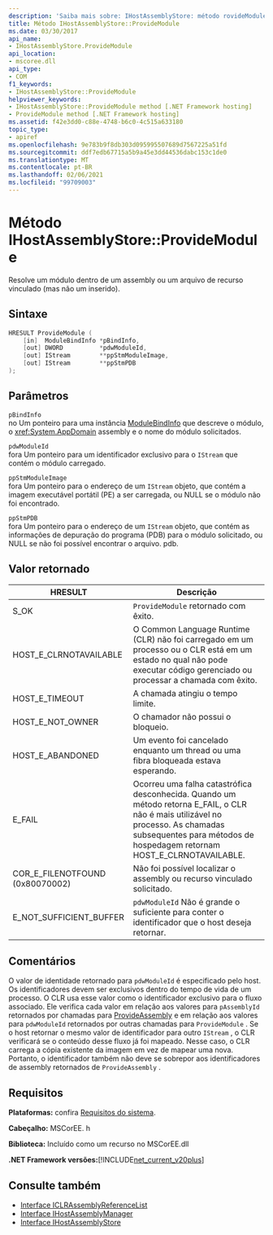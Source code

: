 ```yaml
---
description: 'Saiba mais sobre: IHostAssemblyStore: método rovideModule de:P'
title: Método IHostAssemblyStore::ProvideModule
ms.date: 03/30/2017
api_name:
- IHostAssemblyStore.ProvideModule
api_location:
- mscoree.dll
api_type:
- COM
f1_keywords:
- IHostAssemblyStore::ProvideModule
helpviewer_keywords:
- IHostAssemblyStore::ProvideModule method [.NET Framework hosting]
- ProvideModule method [.NET Framework hosting]
ms.assetid: f42e3dd0-c88e-4748-b6c0-4c515a633180
topic_type:
- apiref
ms.openlocfilehash: 9e783b9f8db303d095995507689d7567225a51fd
ms.sourcegitcommit: ddf7edb67715a5b9a45e3dd44536dabc153c1de0
ms.translationtype: MT
ms.contentlocale: pt-BR
ms.lasthandoff: 02/06/2021
ms.locfileid: "99709003"
---
```

# <a name="ihostassemblystoreprovidemodule-method"></a>Método IHostAssemblyStore::ProvideModule

Resolve um módulo dentro de um assembly ou um arquivo de recurso vinculado (mas não um inserido).  
  
## <a name="syntax"></a>Sintaxe  
  
```cpp  
HRESULT ProvideModule (  
    [in]  ModuleBindInfo *pBindInfo,  
    [out] DWORD          *pdwModuleId,  
    [out] IStream        **ppStmModuleImage,  
    [out] IStream        **ppStmPDB  
);  
```  
  
## <a name="parameters"></a>Parâmetros  

 `pBindInfo`  
 no Um ponteiro para uma instância [ModuleBindInfo](modulebindinfo-structure.md) que descreve o módulo, o <xref:System.AppDomain> assembly e o nome do módulo solicitados.  
  
 `pdwModuleId`  
 fora Um ponteiro para um identificador exclusivo para o `IStream` que contém o módulo carregado.  
  
 `ppStmModuleImage`  
 fora Um ponteiro para o endereço de um `IStream` objeto, que contém a imagem executável portátil (PE) a ser carregada, ou NULL se o módulo não foi encontrado.  
  
 `ppStmPDB`  
 fora Um ponteiro para o endereço de um `IStream` objeto, que contém as informações de depuração do programa (PDB) para o módulo solicitado, ou NULL se não foi possível encontrar o arquivo. pdb.  
  
## <a name="return-value"></a>Valor retornado  
  
|HRESULT|Descrição|  
|-------------|-----------------|  
|S_OK|`ProvideModule` retornado com êxito.|  
|HOST_E_CLRNOTAVAILABLE|O Common Language Runtime (CLR) não foi carregado em um processo ou o CLR está em um estado no qual não pode executar código gerenciado ou processar a chamada com êxito.|  
|HOST_E_TIMEOUT|A chamada atingiu o tempo limite.|  
|HOST_E_NOT_OWNER|O chamador não possui o bloqueio.|  
|HOST_E_ABANDONED|Um evento foi cancelado enquanto um thread ou uma fibra bloqueada estava esperando.|  
|E_FAIL|Ocorreu uma falha catastrófica desconhecida. Quando um método retorna E_FAIL, o CLR não é mais utilizável no processo. As chamadas subsequentes para métodos de hospedagem retornam HOST_E_CLRNOTAVAILABLE.|  
|COR_E_FILENOTFOUND (0x80070002)|Não foi possível localizar o assembly ou recurso vinculado solicitado.|  
|E_NOT_SUFFICIENT_BUFFER|`pdwModuleId` Não é grande o suficiente para conter o identificador que o host deseja retornar.|  
  
## <a name="remarks"></a>Comentários  

 O valor de identidade retornado para `pdwModuleId` é especificado pelo host. Os identificadores devem ser exclusivos dentro do tempo de vida de um processo. O CLR usa esse valor como o identificador exclusivo para o fluxo associado. Ele verifica cada valor em relação aos valores para `pAssemblyId` retornados por chamadas para [ProvideAssembly](ihostassemblystore-provideassembly-method.md) e em relação aos valores para `pdwModuleId` retornados por outras chamadas para `ProvideModule` . Se o host retornar o mesmo valor de identificador para outro `IStream` , o CLR verificará se o conteúdo desse fluxo já foi mapeado. Nesse caso, o CLR carrega a cópia existente da imagem em vez de mapear uma nova. Portanto, o identificador também não deve se sobrepor aos identificadores de assembly retornados de `ProvideAssembly` .  
  
## <a name="requirements"></a>Requisitos  

 **Plataformas:** confira [Requisitos do sistema](../../get-started/system-requirements.md).  
  
 **Cabeçalho:** MSCorEE. h  
  
 **Biblioteca:** Incluído como um recurso no MSCorEE.dll  
  
 **.NET Framework versões:**[!INCLUDE[net_current_v20plus](../../../../includes/net-current-v20plus-md.md)]  
  
## <a name="see-also"></a>Consulte também

- [Interface ICLRAssemblyReferenceList](iclrassemblyreferencelist-interface.md)
- [Interface IHostAssemblyManager](ihostassemblymanager-interface.md)
- [Interface IHostAssemblyStore](ihostassemblystore-interface.md)
